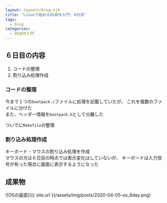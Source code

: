 ```yaml
---
layout: layouts/blog.njk
title: "Linuxで始めるOS自作入門: 6日目"
tags:
  - blog
categories:
  - OS自作入門
---
```


## ６日目の内容
1. コードの整理
1. 割り込み処理作成

### コードの整理
今まで１つの`bootpack.c`ファイルに処理を記載していたが、
これを複数のファイルに分けた  
また、ヘッダー情報を`bootpack.h`として分離した

ついでに`Makefile`の整理

### 割り込み処理作成
キーボード・マウスの割り込み処理を作成  
マウスの方は６日目の時点では表示変化はしていないが、
キーボードは入力信号が有った場合に画面に表示するようになった

## 成果物
![OSの画面]({{ site.url }}/assets/img/posts/2020-04-05-os_6day.png)
